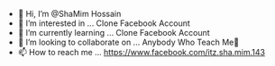 - 👋 Hi, I’m @ShaMim Hossain
- 👀 I’m interested in ... Clone Facebook Account
- 🌱 I’m currently learning ... Clone Facebook Account
- 💞️ I’m looking to collaborate on ... Anybody Who Teach Me💝
- 📫 How to reach me ... https://www.facebook.com/itz.sha.mim.143

<!---
ShaMim1431/ShaMim1431 is a ✨ special ✨ repository because its `README.md` (this file) appears on your GitHub profile.
You can click the Preview link to take a look at your changes.
--->
